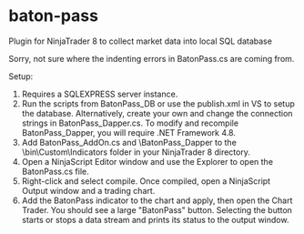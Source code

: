 # baton-pass
 Plugin for NinjaTrader 8 to collect market data into local SQL database
 
 Sorry, not sure where the indenting errors in BatonPass.cs are coming from. 

Setup:
1. Requires a SQLEXPRESS server instance. 
2. Run the scripts from BatonPass_DB or use the publish.xml in VS to setup the database. 
Alternatively, create your own and change the connection strings in BatonPass_Dapper.cs.
To modify and recompile BatonPass_Dapper, you will require .NET Framework 4.8.
4. Add BatonPass_AddOn.cs and \BatonPass_Dapper to the \bin\Custom\Indicators folder in your NinjaTrader 8 directory. 
5. Open a NinjaScript Editor window and use the Explorer to open the BatonPass.cs file.
6. Right-click and select compile. Once compiled, open a NinjaScript Output window and a trading chart. 
7. Add the BatonPass indicator to the chart and apply, then open the Chart Trader. You should see a large "BatonPass" button. 
Selecting the button starts or stops a data stream and prints its status to the output window. 
